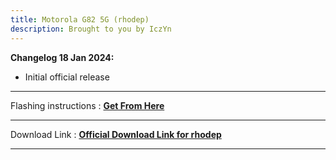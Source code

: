 ```yaml
---
title: Motorola G82 5G (rhodep)
description: Brought to you by IczYn
---
```

<b>Changelog 18 Jan 2024:</b>
- Initial official release

----
Flashing instructions : [**Get From Here**](rhodep_inst.md)

----
Download Link : [**Official Download Link for rhodep**](https://sourceforge.net/projects/projectmatrixx/files/Android-14/rhodep/)

----



